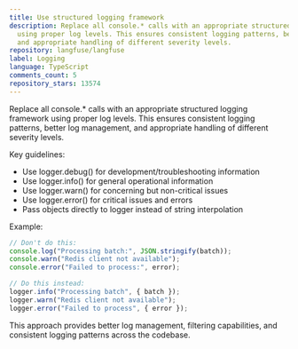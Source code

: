 ```yaml
---
title: Use structured logging framework
description: Replace all console.* calls with an appropriate structured logging framework
  using proper log levels. This ensures consistent logging patterns, better log management,
  and appropriate handling of different severity levels.
repository: langfuse/langfuse
label: Logging
language: TypeScript
comments_count: 5
repository_stars: 13574
---
```


Replace all console.* calls with an appropriate structured logging framework using proper log levels. This ensures consistent logging patterns, better log management, and appropriate handling of different severity levels.

Key guidelines:
- Use logger.debug() for development/troubleshooting information
- Use logger.info() for general operational information
- Use logger.warn() for concerning but non-critical issues
- Use logger.error() for critical issues and errors
- Pass objects directly to logger instead of string interpolation

Example:
```typescript
// Don't do this:
console.log("Processing batch:", JSON.stringify(batch));
console.warn("Redis client not available");
console.error("Failed to process:", error);

// Do this instead:
logger.info("Processing batch", { batch });
logger.warn("Redis client not available");
logger.error("Failed to process", { error });
```

This approach provides better log management, filtering capabilities, and consistent logging patterns across the codebase.